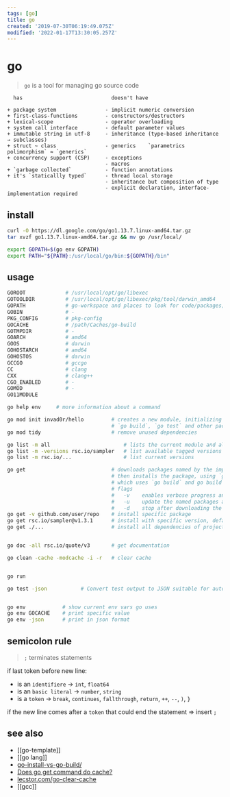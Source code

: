 ```yaml
---
tags: [go]
title: go
created: '2019-07-30T06:19:49.075Z'
modified: '2022-01-17T13:30:05.257Z'
---
```


# go

> `go` is a tool for managing go source code


```
  has                             doesn't have

+ package system                - implicit numeric conversion
+ first-class-functions         - constructors/destructors
+ lexical-scope                 - operator overloading
+ system call interface         - default parameter values
+ immutable string in utf-8     - inheritance (type-based inheritance → subclasses)
+ struct ~ class                - generics    `parametrics polimorphism` ≈ `generics`
+ concurrency support (CSP)     - exceptions
                                - macros
+ `garbage collected`           - function annotations
+ it's `staticallly typed`      - thread local storage
                                - inheritance but composition of type
                                - explicit declaration, interface-implementation required
```

## install

```sh
curl -O https://dl.google.com/go/go1.13.7.linux-amd64.tar.gz
tar xvzf go1.13.7.linux-amd64.tar.gz && mv go /usr/local/

export GOPATH=$(go env GOPATH)
export PATH="${PATH}:/usr/local/go/bin:${GOPATH}/bin"
```

## usage

```sh
GOROOT             # /usr/local/opt/go/libexec
GOTOOLDIR          # /usr/local/opt/go/libexec/pkg/tool/darwin_amd64
GOPATH             # go-workspace and places to look for code/packages; must be set to `go get`, `go build` and `go install`
GOBIN              # -
PKG_CONFIG         # pkg-config
GOCACHE            # /path/Caches/go-build
GOTMPDIR           # -
GOARCH             # amd64
GOOS               # darwin
GOHOSTARCH         # amd64
GOHOSTOS           # darwin
GCCGO              # gccgo
CC                 # clang
CXX                # clang++
CGO_ENABLED        # -
GOMOD              # -
GO11MODULE
```

```sh
go help env     # more information about a command

go mod init invad0r/hello         # creates a new module, initializing the `go.mod` that describes it
                                  # `go build`, `go test` and other package-building commands add new dependencies to `go.mod`
go mod tidy                       # remove unused dependencies

go list -m all                        # lists the current module and all its dependencies
go list -m -versions rsc.io/sampler   # list available tagged versions of module
go list -m rsc.io/...                 # list current versions

go get                            # downloads packages named by the import paths, along dependencies, 
                                  # then installs the package, using `go install`, 
                                  # which uses `go build` and go build caches recent build results in `$GOPATH/pkg`
                                  # flags
                                  #   -v    enables verbose progress and debug output
                                  #   -u    update the named packages and their dependencies
                                  #   -d    stop after downloading the packages; don't install the packages
go get -v github.com/user/repo    # install specific package
go get rsc.io/sampler@v1.3.1      # install with specific version, defaults to `@latest`
go get ./...                      # install all dependencies of project recursively


go doc -all rsc.io/quote/v3       # get documentation

go clean -cache -modcache -i -r   # clear cache


go run

go test -json           # Convert test output to JSON suitable for automated processing


go env            # show current env vars go uses
go env GOCACHE    # print specific value
go env -json      # print in json format
```

## semicolon rule

> `;` terminates statements

if last token before new line:
- is an `identifiere`   -> `int`, `float64`
- is an `basic literal` -> `number`, `string`
- is a `token`          -> `break`, `continues`, `fallthrough`, `return`, `++`, `--`, `)`, `}`

if the new line comes after a `token` that could end the statement => insert `;`

## see also

- [[go-template]]
- [[go lang]]
- [go-install-vs-go-build/](https://pocketgophers.com/go-install-vs-go-build/)
- [Does go get command do cache?](https://stackoverflow.com/a/52813009/2087704)
- [lecstor.com/go-clear-cache](https://lecstor.com/go-clear-cache/)
- [[gcc]]
